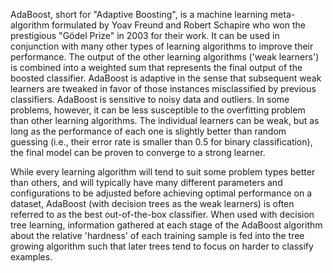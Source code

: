 AdaBoost, short for "Adaptive Boosting", is a machine learning meta-algorithm formulated by Yoav Freund and Robert Schapire who won the prestigious "Gödel Prize" in 2003 for their work. It can be used in conjunction with many other types of learning algorithms to improve their performance. The output of the other learning algorithms ('weak learners') is combined into a weighted sum that represents the final output of the boosted classifier. AdaBoost is adaptive in the sense that subsequent weak learners are tweaked in favor of those instances misclassified by previous classifiers. AdaBoost is sensitive to noisy data and outliers. In some problems, however, it can be less susceptible to the overfitting problem than other learning algorithms. The individual learners can be weak, but as long as the performance of each one is slightly better than random guessing (i.e., their error rate is smaller than 0.5 for binary classification), the final model can be proven to converge to a strong learner.

While every learning algorithm will tend to suit some problem types better than others, and will typically have many different parameters and configurations to be adjusted before achieving optimal performance on a dataset, AdaBoost (with decision trees as the weak learners) is often referred to as the best out-of-the-box classifier. When used with decision tree learning, information gathered at each stage of the AdaBoost algorithm about the relative 'hardness' of each training sample is fed into the tree growing algorithm such that later trees tend to focus on harder to classify examples.
